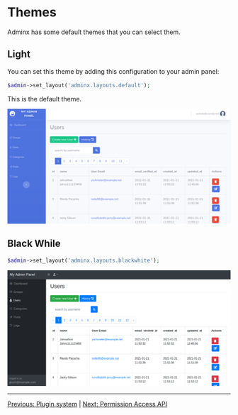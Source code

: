 # Themes
Adminx has some default themes that you can select them.

## Light
You can set this theme by adding this configuration to your admin panel:

```php
$admin->set_layout('adminx.layouts.default');
```

This is the default theme.

<img src="/doc/images/preview.png" />

## Black While

```php
$admin->set_layout('adminx.layouts.blackwhite');
```

<img src="/doc/images/theme-blackwhite.png" />

---

[Previous: Plugin system](06_plugins.md) | [Next: Permission Access API](08_access_api.md)
